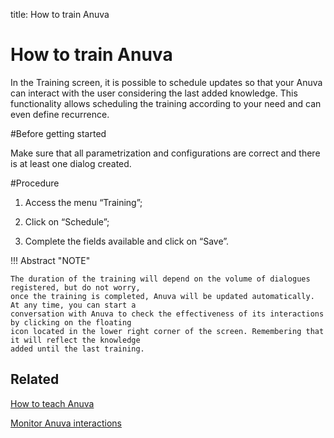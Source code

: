 title: How to train Anuva
# How to train Anuva

In the Training screen, it is possible to schedule updates so that your Anuva can interact with the user 
considering the last added knowledge. This functionality allows scheduling the training according to your 
need and can even define recurrence.

#Before getting started


Make sure that all parametrization and configurations are correct and there is at least one dialog created.

#Procedure


1. Access the menu “Training”;

2. Click on “Schedule”;

3. Complete the fields available and click on “Save”.



!!! Abstract "NOTE"
    
    The duration of the training will depend on the volume of dialogues registered, but do not worry, 
    once the training is completed, Anuva will be updated automatically. At any time, you can start a 
    conversation with Anuva to check the effectiveness of its interactions by clicking on the floating 
    icon located in the lower right corner of the screen. Remembering that it will reflect the knowledge 
    added until the last training.


   
Related
-----------

[How to teach Anuva](/en-us/anuva/use/teach-anuva.html)

[Monitor Anuva interactions](/en-us/anuva/use/monitoring-anuva.html)

<!-- !!! tip "About"

    <b>Product/Version:</b> CITSmart | 9.00 &nbsp;&nbsp;
    <b>Updated:</b>04/07/2019 - Anna Martins
